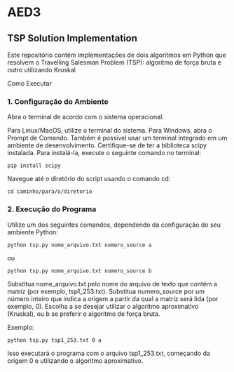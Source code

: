 # AED3

## TSP Solution Implementation

Este repositório contém implementações de dois algoritmos em Python que resolvem o Travelling Salesman Problem (TSP): algoritmo de força bruta e outro utilizando Kruskal

Como Executar
  ### 1. Configuração do Ambiente

Abra o terminal de acordo com o sistema operacional:

Para Linux/MacOS, utilize o terminal do sistema.
Para Windows, abra o Prompt de Comando. Também é possível usar um terminal integrado em um ambiente de desenvolvimento.
Certifique-se de ter a biblioteca scipy instalada. Para instalá-la, execute o seguinte comando no terminal:

    pip install scipy

Navegue até o diretório do script usando o comando cd:

    cd caminho/para/o/diretorio

  ### 2. Execução do Programa

Utilize um dos seguintes comandos, dependendo da configuração do seu ambiente Python:

    python tsp.py nome_arquivo.txt numero_source a

ou

    python tsp.py nome_arquivo.txt numero_source b

  Substitua nome_arquivo.txt pelo nome do arquivo de texto que contém a matriz (por exemplo, tsp1_253.txt).
  Substitua numero_source por um número inteiro que indica a origem a partir da qual a matriz será lida (por exemplo, 0).
  Escolha a se desejar utilizar o algoritmo aproximativo (Kruskal), ou b se preferir o algoritmo de força bruta.

Exemplo:

    python tsp.py tsp1_253.txt 0 a

Isso executará o programa com o arquivo tsp1_253.txt, começando da origem 0 e utilizando o algoritmo aproximativo.
